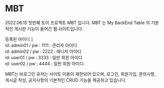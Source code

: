 # MBT
2022.06.15
첫번째 토이 프로젝트 MBT 입니다.
MBT 는 My BackEnd Table 의 기본적인 게시판 기능이 들어간 웹 사이트입니다.

등록된 아이디 ] <br>
  id: admin01 / pw : 1111   : 관리자 아이디 <br>
  id: admin02 / pw : 2222   : 매니저 아이디 <br>
  id: user01 / pw : 3333    : 일반 회원 아이디 <br>
  id: user02 / pw : 4444    : 일반 회원 아이디 <br>
  
MBT는 비로그인 유저는 사이트 이용이 제한되어 있으며,
로그인, 회원가입, 문의사항, 게시글 작성, 공지사항의 기본적인 CRUD 기능을 제공하고 있습니다.
